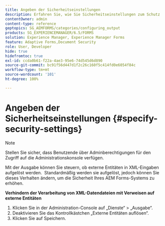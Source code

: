 ```yaml
---
title: Angeben der Sicherheitseinstellungen
description: Erfahren Sie, wie Sie Sicherheitseinstellungen zum Schutz von XML-Datendateien angeben. Die Sicherheitseinstellung steuert die externen Entitäten in XML-Eingaben.
contentOwner: admin
content-type: reference
geptopics: SG_AEMFORMS/categories/configuring_output
products: SG_EXPERIENCEMANAGER/6.5/FORMS
solution: Experience Manager, Experience Manager Forms
feature: Adaptive Forms,Document Security
role: User, Developer
hide: true
hidefromtoc: true
exl-id: ccda0b61-f22a-4ae3-95e6-74d545d6d890
source-git-commit: bc91f56d447d1f2c26c160f5c414fd0e6054f84c
workflow-type: tm+mt
source-wordcount: '101'
ht-degree: 100%

---
```


# Angeben der Sicherheitseinstellungen {#specify-security-settings}

>[!NOTE]
> 
> Stellen Sie sicher, dass Benutzende über Adminberechtigungen für den Zugriff auf die Administrationskonsole verfügen.

Mit der Ausgabe können Sie steuern, ob externe Entitäten in XML-Eingaben aufgelöst werden.  Standardmäßig werden sie aufgelöst, jedoch können Sie dieses Verhalten ändern, um die Sicherheit Ihres AEM Forms-Systems zu erhöhen.

**Verhindern der Verarbeitung von XML-Datendateien mit Verweisen auf externe Entitäten**

1. Klicken Sie in der Administration-Console auf „Dienste“ > „Ausgabe“.
1. Deaktivieren Sie das Kontrollkästchen „Externe Entitäten auflösen“.
1. Klicken Sie auf Speichern.
